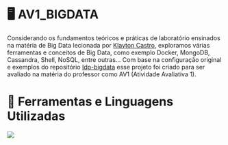 # 🖥️ AV1_BIGDATA

Considerando os fundamentos teóricos e práticas de laboratório ensinados na matéria de Big Data lecionada por [Klayton Castro](https://github.com/klaytoncastro), exploramos várias ferramentas e conceitos de Big Data, como exemplo Docker, MongoDB, Cassandra, Shell, NoSQL, entre outras... Com base na configuração original e exemplos do repositório [Idp-bigdata](https://github.com/klaytoncastro/idp-bigdata) esse projeto foi criado para ser avaliado na matéria do professor como AV1 (Atividade Avaliativa 1).

# 🐍 Ferramentas e Linguagens Utilizadas
<img src="https://skillicons.dev/icons?i=py,cassandra,docker,mongodb,linux,powershell,vim" />

